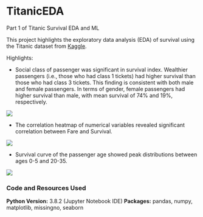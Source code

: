 # TitanicEDA

Part 1 of Titanic Survival EDA and ML

This project highlights the exploratory data analysis (EDA) of survival using the Titanic dataset from [Kaggle](https://www.kaggle.com/c/titanic).

Highlights:
* Social class of passenger was significant in survival index. Wealthier passengers (i.e., those who had class 1 tickets) had higher survival than those who had class 3 tickets. This finding is consistent with both male and female passengers. In terms of gender, female passengers had higher survival than male, with mean survival of 74% and 19%, respectively.

![](/images/SurvProbPClassGen.jpg)

* The correlation heatmap of numerical variables revealed significant correlation between Fare and Survival.

![](/images/CorrHeatmap.jpg)

* Survival curve of the passenger age showed peak distributions between ages 0-5 and 20-35.

![](/images/AgeDistSurv.jpg)

### Code and Resources Used
**Python Version:** 3.8.2 (Jupyter Notebook IDE)
**Packages:** pandas, numpy, matplotlib, missingno, seaborn
